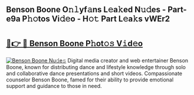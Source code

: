 ## Benson Boone O𝚗𝚕yf𝚊ns L𝚎a𝚔ed N𝚞𝚍es - Part-e9a P𝚑𝚘tos Vi𝚍𝚎o - H𝚘𝚝 Part L𝚎a𝚔s vWEr2

# <h2><a href="http://kfeman6.oniu.top/?m=Benson+Boone">🔗👉 🔴 Benson Boone P𝚑ot𝚘𝚜 V𝚒d𝚎o</a></h2>

[![Benson Boone Nu𝚍e𝚜](https://i.imgur.com/0qMVB7G.gif)](http://kfeman6.oniu.top/?m=Benson+Boone)
Digital media creator and web entertainer Benson Boone, known for distributing dance and lifestyle knowledge through solo and collaborative dance presentations and short videos. Compassionate counselor Benson Boone, famed for their ability to provide emotional support and guidance to those in need.  
